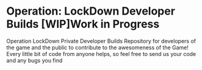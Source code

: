 # Operation: LockDown Developer Builds [WIP]Work in Progress
Operation LockDown Private Developer Builds
Repository for developers of the game and the public to contribute to the awesomeness of the Game!
Every little bit of code from anyone helps, so feel free to send us your code and any bugs you find
